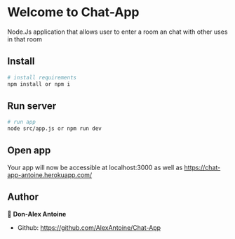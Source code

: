 # Welcome to Chat-App

Node.Js application that allows user to enter a room an chat with other uses in that room

## Install

```bash
# install requirements
npm install or npm i
```

## Run server

```bash
# run app
node src/app.js or npm run dev
```

## Open app

Your app will now be accessible at localhost:3000
as well as https://chat-app-antoine.herokuapp.com/

## Author

👤 **Don-Alex Antoine**

- Github: https://github.com/AlexAntoine/Chat-App
